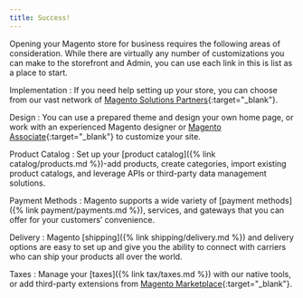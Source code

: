 ```yaml
---
title: Success!
---
```


Opening your Magento store for business requires the following areas of consideration. While there are virtually any number of customizations you can make to the storefront and Admin, you can use each link in this is list as a place to start.

Implementation
:  If you need help setting up your store, you can choose from our vast network of [Magento Solutions Partners][1]{:target="_blank"}.

Design
:  You can use a prepared theme and design your own home page, or work with an experienced Magento designer or [Magento Associate][2]{:target="_blank"} to customize your site.

Product Catalog
:  Set up your [product catalog]({% link catalog/products.md %})-add products, create categories, import existing product catalogs, and leverage APIs or third-party data management solutions.

Payment Methods
:  Magento supports a wide variety of [payment methods]({% link payment/payments.md %}), services, and gateways that you can offer for your customers’ convenience.

Delivery
:  Magento [shipping]({% link shipping/delivery.md %}) and delivery options are easy to set up and give you the ability to connect with carriers who can ship your products all over the world.

Taxes
:  Manage your [taxes]({% link tax/taxes.md %}) with our native tools, or add third-party extensions from [Magento Marketplace][3]{:target="_blank"}.

[1]: https://magento.com/partners/overview
[2]: https://partners.magento.com/partner_locator/associate_directory.aspx
[3]: https://marketplace.magento.com/
